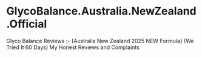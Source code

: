 # GlycoBalance.Australia.NewZealand.Official
Glyco Balance  Reviews :- {Australia New Zealand 2025 NEW Formula} (We Tried It 60 Days) My Honest Reviews and Complaints
